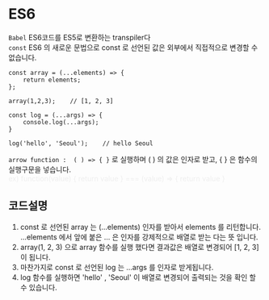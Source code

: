 # ES6

`Babel` ES6코드를 ES5로 변환하는 transpiler다  
`const` ES6 의 새로운 문법으로 const 로 선언된 값은 외부에서 직접적으로 변경할 수 없습니다.    
  
  
```
const array = (...elements) => { 
    return elements; 
}; 

array(1,2,3);    // [1, 2, 3] 

const log = (...args) => { 
    console.log(...args); 
} 

log('hello', 'Seoul');    // hello Seoul
```


`arrow function :  ( ) => { }` 로 실행하며 ( ) 의 값은 인자로 받고, { } 은 함수의 실행구문을 넣습니다.  
<span style="color:#eee">ex)  function(value)  {  return value }    ===   (value) => { return value }</span>  
  
  
  
## 코드설명 

1. const 로 선언된 array 는 (...elements) 인자를 받아서 elements 를 리턴합니다.  
...elements 에서 앞에 붙은 ... 은 인자를 강제적으로 배열로 받는 다는 뜻 입니다.  
2. array(1, 2, 3)  으로  array 함수를 실행 했다면  결과값은 배열로 변경되어 [1, 2, 3] 이 됩니다.  
3. 마찬가지로 const 로 선언된 log 는 ...args 를 인자로 받게됩니다.  
4. log 함수를 실행하면 'hello' , 'Seoul' 이 배열로 변경되어 출력되는 것을 확인 할 수 있습니다.    
